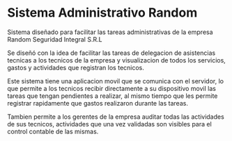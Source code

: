 # Sistema Administrativo Random

Sistema diseñado para facilitar las tareas administrativas de la empresa Random Seguridad Integral S.R.L

Se diseñó con la idea de facilitar las tareas de delegacion de asistencias tecnicas a los tecnicos de la empresa y visualizacion de todos los servicios, gastos y actividades que registran los tecnicos.

Este sistema tiene una aplicacion movil que se comunica con el servidor, lo que permite a los tecnicos recibir directamente a su dispositivo movil las tareas que tengan pendientes a realizar, al mismo tiempo que les permite registrar rapidamente que gastos realizaron durante las tareas.

Tambien permite a los gerentes de la empresa auditar todas las actividades de sus tecnicos, actividades que una vez validadas son visibles para el control contable de las mismas.
